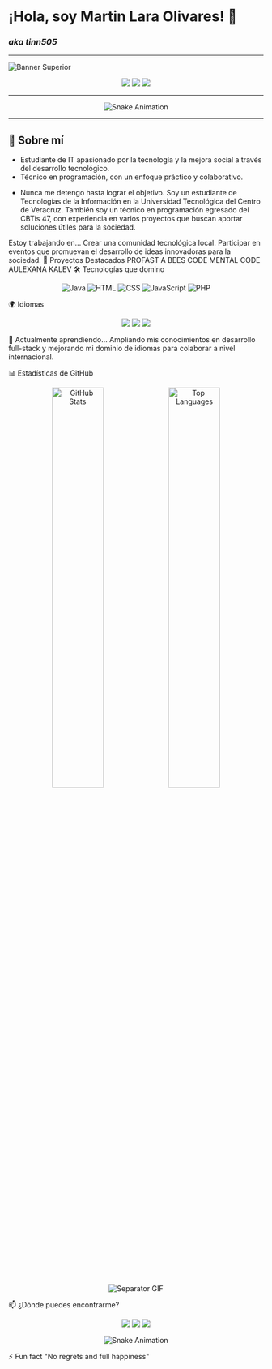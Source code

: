 # ¡Hola, soy Martin Lara Olivares! 👋  
### _aka tinn505_

---

![Banner Superior](https://via.placeholder.com/1200x400/FF7F50/333333?text=¡Hola,+soy+Martin+Lara+Olivares!) <!-- Puedes personalizar este banner -->

<p align="center">
  <a href="https://github.com/tinnlaroli"><img src="https://img.shields.io/badge/GitHub-tinnlaroli-333?style=for-the-badge&logo=github"></a>
  <a href="https://www.linkedin.com/in/martin-lara-olivares-9b46b1213/"><img src="https://img.shields.io/badge/LinkedIn-Martin_Lara_Olivares-0e76a8?style=for-the-badge&logo=linkedin"></a>
  <a href="https://www.instagram.com/tinnlaroli/"><img src="https://img.shields.io/badge/Instagram-tinnlaroli-E1306C?style=for-the-badge&logo=instagram"></a>
</p>

---

<p align="center">
  <img src="https://raw.githubusercontent.com/tinnlaroli/tinnlaroli/main/assets/github-contribution-grid-snake.svg" alt="Snake Animation">
</p>

---

## 🌟 Sobre mí

+ Estudiante de IT apasionado por la tecnología y la mejora social a través del desarrollo tecnológico.
+ Técnico en programación, con un enfoque práctico y colaborativo.
- Nunca me detengo hasta lograr el objetivo.
Soy un estudiante de Tecnologías de la Información en la Universidad Tecnológica del Centro de Veracruz. También soy un técnico en programación egresado del CBTis 47, con experiencia en varios proyectos que buscan aportar soluciones útiles para la sociedad.

Estoy trabajando en...
Crear una comunidad tecnológica local.
Participar en eventos que promuevan el desarrollo de ideas innovadoras para la sociedad.
🚀 Proyectos Destacados
PROFAST
A BEES CODE
MENTAL CODE
AULEXANA
KALEV
🛠️ Tecnologías que domino
<p align="center"> <img src="https://img.shields.io/badge/Java-ED8B00?style=for-the-badge&logo=java&logoColor=white" alt="Java"> <img src="https://img.shields.io/badge/HTML5-E34F26?style=for-the-badge&logo=html5&logoColor=white" alt="HTML"> <img src="https://img.shields.io/badge/CSS3-1572B6?style=for-the-badge&logo=css3&logoColor=white" alt="CSS"> <img src="https://img.shields.io/badge/JavaScript-F7DF1E?style=for-the-badge&logo=javascript&logoColor=black" alt="JavaScript"> <img src="https://img.shields.io/badge/PHP-777BB4?style=for-the-badge&logo=php&logoColor=white" alt="PHP"> </p>
🌍 Idiomas
<p align="center"> <img src="https://img.shields.io/badge/Español-Nativo-green?style=for-the-badge"> <img src="https://img.shields.io/badge/Inglés-Aprendiendo-yellow?style=for-the-badge"> <img src="https://img.shields.io/badge/Francés-Aprendiendo-yellow?style=for-the-badge"> </p>
🌱 Actualmente aprendiendo...
Ampliando mis conocimientos en desarrollo full-stack y mejorando mi dominio de idiomas para colaborar a nivel internacional.

📊 Estadísticas de GitHub
<p align="center"> <img src="https://github-readme-stats.vercel.app/api?username=tinnlaroli&show_icons=true&theme=radical" alt="GitHub Stats" width="45%"> <img src="https://github-readme-stats.vercel.app/api/top-langs/?username=tinnlaroli&layout=compact&theme=radical" alt="Top Languages" width="45%"> </p>
<p align="center"> <img src="https://via.placeholder.com/1200x50/FF7F50/333333?text=---" alt="Separator GIF"> </p>
📫 ¿Dónde puedes encontrarme?
<p align="center"> <a href="https://github.com/tinnlaroli"><img src="https://img.shields.io/badge/GitHub-tinnlaroli-333?style=for-the-badge&logo=github"></a> <a href="https://www.linkedin.com/in/martin-lara-olivares-9b46b1213/"><img src="https://img.shields.io/badge/LinkedIn-Martin_Lara_Olivares-0e76a8?style=for-the-badge&logo=linkedin"></a> <a href="https://www.instagram.com/tinnlaroli/"><img src="https://img.shields.io/badge/Instagram-tinnlaroli-E1306C?style=for-the-badge&logo=instagram"></a> </p>
<p align="center"> <img src="https://raw.githubusercontent.com/tinnlaroli/tinnlaroli/main/assets/github-contribution-grid-snake.svg" alt="Snake Animation"> </p>
⚡ Fun fact
"No regrets and full happiness" 
